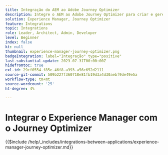 ```yaml
---
title: Integração do AEM ao Adobe Journey Optimizer
description: Integre o AEM ao Adobe Journey Optimizer para criar e gerenciar jornadas do cliente.
solution: Experience Manager, Journey Optimizer
feature: Integrations
topic: Integrations
role: Leader, Architect, Admin, Developer
level: Beginner
index: false
kt: null
thumbnail: experience-manager-journey-optimizer.png
badgeIntegration: label="Integração" type="positive"
last-substantial-update: 2023-07-31T00:00:00Z
hidefromtoc: true
exl-id: 29cf0554-f85e-46f8-a393-a56c652d2111
source-git-commit: 509b227f360718e81fb19d3a4d30aebf9de49e5a
workflow-type: tm+mt
source-wordcount: '25'
ht-degree: 4%

---
```


# Integrar o Experience Manager com o Journey Optimizer

{{$include /help/_includes/integrations-between-applications/experience-manager-journey-optimizer.md}}
